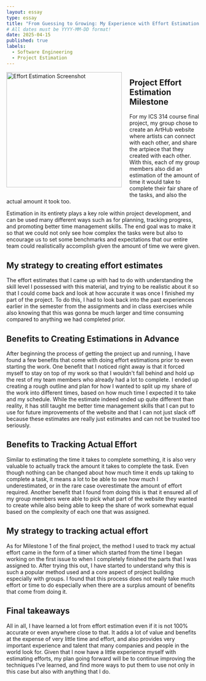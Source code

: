 ```yaml
---
layout: essay
type: essay
title: "From Guessing to Growing: My Experience with Effort Estimation and Tracking"
# All dates must be YYYY-MM-DD format!
date: 2025-04-15
published: true
labels:
  - Software Engineering
  - Project Estimation
---
```


<img src="https://github.com/user-attachments/assets/91233ffb-a640-45f6-b9c4-e701ac0efe96" align="left" width="300" style="margin: 0 20px 20px 0;" alt="Effort Estimation Screenshot" />


## Project Effort Estimation Milestone
For my ICS 314 course final project, my group chose to create an ArtHub website where artists can connect with each other, and share the artpiece that they created with each other. With this, each of my group members also did an estimation of the amount of time it would take to complete their fair share of the tasks, and also the actual amount it took too. 

Estimation in its entirety plays a key role within project development, and can be used many different ways such as for planning, tracking progress, and promoting better time management skills. The end goal was to make it so that we could not only see how complex the tasks were but also to encourage us to set some benchmarks and expectations that our entire team could realistically accomplish given the amount of time we were given.

<div style="clear: both;">
  <h2>My strategy to creating effort estimates</h2>
  <p>
    The effort estimates that I came up with had to do with understanding the skill level I possessed with this material, and trying to be realistic about it so that I could come back and look at how accurate it was once I finished my part of the project. To do this, I had to look back into the past experiences earlier in the semester from the assignments and in class exercises while also knowing that this was gonna be much larger and time consuming compared to anything we had completed prior.
  </p>
</div>

## Benefits to Creating Estimations in Advance 
After beginning the process of getting the project up and running, I have found a few benefits that come with doing effort estimations prior to even starting the work. One benefit that I noticed right away is that it forced myself to stay on top of my work so that I wouldn't fall behind and hold up the rest of my team members who already had a lot to complete. I ended up creating a rough outline and plan for how I wanted to split up my share of the work into different times, based on how much time I expected it to take and my schedule. While the estimate indeed ended up quite different than reality, it has still taught me better time management skills that I can put to use for future improvements of the website and that I can not just slack off because these estimates are really just estimates and can not be trusted too seriously.

## Benefits to Tracking Actual Effort
Similar to estimating the time it takes to complete something, it is also very valuable to actually track the amount it takes to complete the task. Even though nothing can be changed about how much time it ends up taking to complete a task, it means a lot to be able to see how much I underestimated, or in the rare case overestimate the amount of effort required. Another benefit that I found from doing this is that it ensured all of my group members were able to pick what part of the website they wanted to create while also being able to keep the share of work somewhat equal based on the complexity of each one that was assigned.

## My strategy to tracking actual effort 
As for Milestone 1 of the final project, the method I used to track my actual effort came in the form of a timer which started from the time I began working on the first issue to when I completely finished the parts that I was assigned to. After trying this out, I have started to understand why this is such a popular method used and a core aspect of project building especially with groups. I found that this process does not really take much effort or time to do especially when there are a surplus amount of benefits that come from doing it.

## Final takeaways
All in all, I have learned a lot from effort estimation even if it is not 100% accurate or even anywhere close to that. It adds a lot of value and benefits at the expense of very little time and effort, and also provides very important experience and talent that many companies and people in the world look for. Given that I now have a little experience myself with estimating efforts, my plan going forward will be to continue improving the techniques I've learned, and find more ways to put them to use not only in this case but also with anything that I do.
